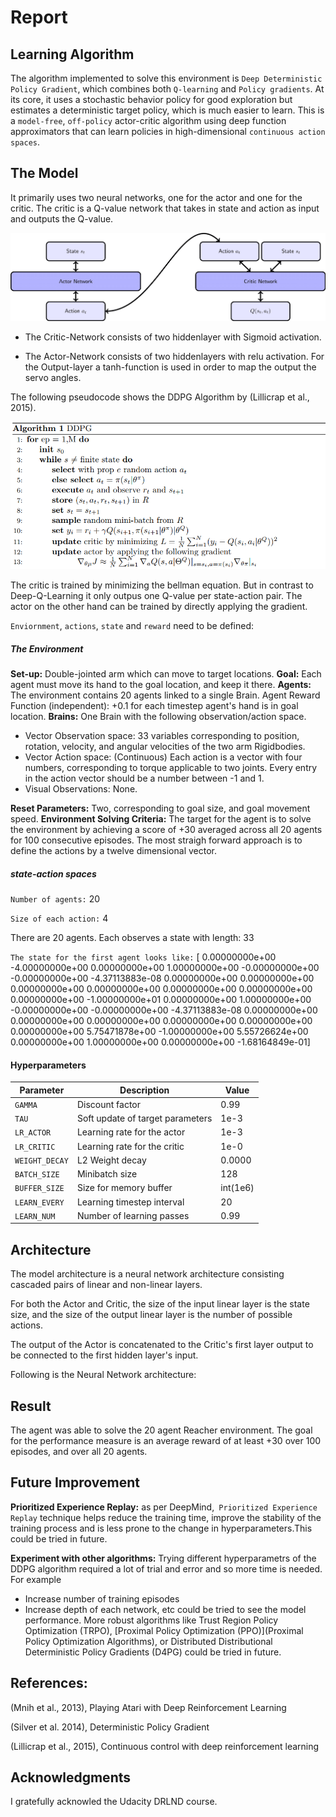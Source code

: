 # Report

## Learning Algorithm

The algorithm implemented to solve this environment is `Deep Deterministic Policy Gradient`, which combines both `Q-learning` and `Policy gradients`. At its core, it uses a stochastic behavior policy for good exploration but estimates a deterministic target policy, which is much easier to learn. This is a `model-free`, `off-policy` actor-critic algorithm using deep function approximators that can learn policies in high-dimensional `continuous action spaces`.


## The Model

It primarily uses two neural networks, one for the actor and one for the critic. The critic is a Q-value network that takes in state and action as input and outputs the Q-value. 
 
 ![](images/NeuralNetwork.png)


* The Critic-Network consists of two hiddenlayer with Sigmoid activation.

* The Actor-Network consists of two hiddenlayers with relu activation. For the Output-layer a tanh-function is used in order to map the 	output the servo angles.

The following pseudocode shows the DDPG Algorithm by (Lillicrap et al., 2015).

 ![](images/pseudocode)
 
The critic is trained by minimizing the bellman equation. But in contrast to Deep-Q-Learning it only outpus one Q-value per state-action pair. The actor on the other hand can be trained by directly applying the gradient.

`Enviornment`, `actions`, `state` and `reward` need to be defined:

##### The Environment

**Set-up:** Double-jointed arm which can move to target locations.
**Goal:** Each agent must move its hand to the goal location, and keep it there.
**Agents:** The environment contains 20 agents linked to a single Brain.
Agent Reward Function (independent):
+0.1 for each timestep agent's hand is in goal location.
**Brains:** One Brain with the following observation/action space.
* Vector Observation space: 33 variables corresponding to position, rotation, velocity, and angular velocities of the two arm Rigidbodies.
* Vector Action space: (Continuous) Each action is a vector with four numbers, corresponding to torque applicable to two joints. Every entry in the action vector should be a number between -1 and 1.
* Visual Observations: None.

**Reset Parameters:** Two, corresponding to goal size, and goal movement speed.
**Environment Solving Criteria:** The target for the agent is to solve the environment by achieving a score of +30 averaged across all 20 agents for 100 consecutive episodes.
The most straigh forward approach is to define the actions by a twelve dimensional vector.


##### **state-action spaces**

`Number of agents:` 20

`Size of each action:` 4

There are 20 agents. Each observes a state with length: 33

`The state for the first agent looks like:` [  0.00000000e+00  -4.00000000e+00   0.00000000e+00   1.00000000e+00
  -0.00000000e+00  -0.00000000e+00  -4.37113883e-08   0.00000000e+00
   0.00000000e+00   0.00000000e+00   0.00000000e+00   0.00000000e+00
   0.00000000e+00   0.00000000e+00  -1.00000000e+01   0.00000000e+00
   1.00000000e+00  -0.00000000e+00  -0.00000000e+00  -4.37113883e-08
   0.00000000e+00   0.00000000e+00   0.00000000e+00   0.00000000e+00
   0.00000000e+00   0.00000000e+00   5.75471878e+00  -1.00000000e+00
   5.55726624e+00   0.00000000e+00   1.00000000e+00   0.00000000e+00
  -1.68164849e-01]


#### **Hyperparameters**

| Parameter | Description | Value |
| --- | --- | --- |
| `GAMMA` | Discount factor | 0.99 |
| `TAU` | Soft update of target parameters| 1e-3 |
| `LR_ACTOR` | Learning rate for the actor | 1e-3 |
| `LR_CRITIC` | Learning rate for the critic | 1e-0 |
| `WEIGHT_DECAY` | L2 Weight decay | 0.0000 |
| `BATCH_SIZE` | Minibatch size | 128|
| `BUFFER_SIZE` | Size for memory buffer | int(1e6)|
| `LEARN_EVERY` | Learning timestep interval | 20 |       
| `LEARN_NUM` | Number of learning passes | 0.99 |



## Architecture

The model architecture is a neural network architecture consisting cascaded pairs of linear and non-linear layers.

For both the Actor and Critic, the size of the input linear layer is the state size, and the size of the output linear layer is the number of possible actions.

The output of the Actor is concatenated to the Critic's first layer output to be connected to the first hidden layer's input.

Following is the Neural Network architecture:






## Result

The agent was able to solve the 20 agent Reacher environment. The goal for the performance measure is an average reward of at least +30 over 100 episodes, and over all 20 agents.






## Future Improvement

**Prioritized Experience Replay:** as per DeepMind,` Prioritized Experience Replay` technique helps reduce the training time, improve the stability of the training process and is less prone to the change in hyperparameters.This could be tried in future.

**Experiment with other algorithms:** Trying different hyperparametrs of the DDPG algorithm required a lot of trial and error and so more time is needed. For example
* Increase number of training episodes
* Increase depth of each network, etc could be tried to see the model performance.
More robust algorithms like Trust Region Policy Optimization (TRPO), [Proximal Policy Optimization (PPO)](Proximal Policy Optimization Algorithms), or Distributed Distributional Deterministic Policy Gradients (D4PG) could be tried in future.

## References:
(Mnih et al., 2013), Playing Atari with Deep Reinforcement Learning

(Silver et al. 2014), Deterministic Policy Gradient

(Lillicrap et al., 2015), Continuous control with deep reinforcement learning


## Acknowledgments
I gratefully acknowled the Udacity DRLND course.



